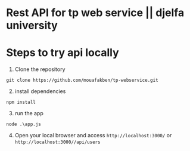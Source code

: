 # Rest API for tp web service || djelfa university

# Steps to try api locally

1. Clone the repository

```
git clone https://github.com/mouafakben/tp-webservice.git
```
2. install dependencies
```
npm install
```
3. run the app
```
node .\app.js
```
4. Open your local browser and access
`http://localhost:3000/` or `http://localhost:3000//api/users`